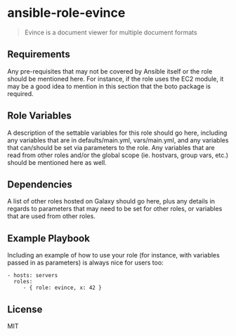 # ansible-role-evince

> Evince is a document viewer for multiple document formats

## Requirements

Any pre-requisites that may not be covered by Ansible itself or the role should be mentioned here. For instance, if the
role uses the EC2 module, it may be a good idea to mention in this section that the boto package is required.

## Role Variables

A description of the settable variables for this role should go here, including any variables that are in
defaults/main.yml, vars/main.yml, and any variables that can/should be set via parameters to the role. Any variables
that are read from other roles and/or the global scope (ie. hostvars, group vars, etc.) should be mentioned here as
well.

## Dependencies

A list of other roles hosted on Galaxy should go here, plus any details in regards to parameters that may need to be set
for other roles, or variables that are used from other roles.

## Example Playbook

Including an example of how to use your role (for instance, with variables passed in as parameters) is always nice for
users too:

    - hosts: servers
      roles:
         - { role: evince, x: 42 }

## License

MIT
